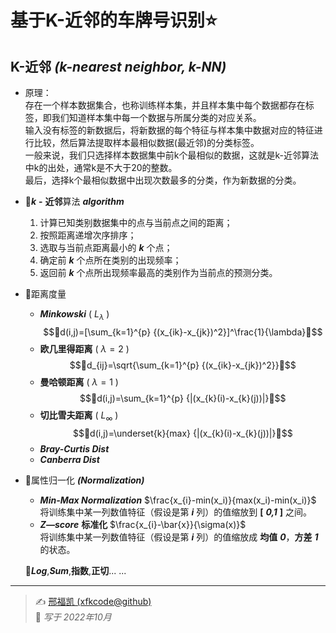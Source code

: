 # 基于K-近邻的车牌号识别⭐
## K-近邻 ***(k-nearest neighbor, k-NN)***
- 原理：  
  存在一个样本数据集合，也称训练样本集，并且样本集中每个数据都存在标签，即我们知道样本集中每一个数据与所属分类的对应关系。  
  输入没有标签的新数据后，将新数据的每个特征与样本集中数据对应的特征进行比较，然后算法提取样本最相似数据(最近邻)的分类标签。  
  一般来说，我们只选择样本数据集中前k个最相似的数据，这就是k-近邻算法中k的出处，通常k是不大于20的整数。  
  最后，选择k个最相似数据中出现次数最多的分类，作为新数据的分类。
- 🧠***k*** **-** **近邻**算法 ***algorithm***
  1. 计算已知类别数据集中的点与当前点之间的距离；
  2. 按照距离递增次序排序；
  3. 选取与当前点距离最小的 ***k*** 个点；
  4. 确定前 ***k*** 个点所在类别的出现频率；
  5. 返回前 ***k*** 个点所出现频率最高的类别作为当前点的预测分类。
- 📐距离度量  
  - ***Minkowski*** ( $L_{\lambda}$ )  
  $$📌d(i,j)=[\sum_{k=1}^{p} {(x_{ik}-x_{jk})^2}]^\frac{1}{\lambda}📌$$  
  - **欧几里得距离** ( $\lambda=2$ )  
  $$📌d_{ij}=\sqrt{\sum_{k=1}^{p} {(x_{ik}-x_{jk})^2}}📌$$ 
  - **曼哈顿距离** ( $\lambda=1$ )  
  $$📌d(i,j)=\sum_{k=1}^{p} {|(x_{k}(i)-x_{k}(j))|}📌$$
  - **切比雪夫距离** ( $L_{\infty}$ )  
  $$📌d(i,j)=\underset{k}{max} {|(x_{k}(i)-x_{k}(j))|}📌$$ 
  - ***Bray-Curtis Dist***
  - ***Canberra Dist***
- 💾属性归一化 ***(Normalization)***  
  - ***Min-Max Normalization***
  $\frac{x_{i}-min(x_i)}{max(x_i)-min(x_i)}$  
  将训练集中某一列数值特征（假设是第 ***i*** 列）的值缩放到 **[** ***0,1*** **]** 之间。
  - ***Z—score*** **标准化**
  $\frac{x_{i}-\bar{x}}{\sigma(x)}$   
  将训练集中某一列数值特征（假设是第 ***i*** 列）的值缩放成 **均值** ***0***，**方差** ***1*** 的状态。

  📢***Log***,***Sum***,**指数**,**正切**... ...




---
> ✍️ [邢福凯 (xfkcode@github)](https://github.com/xfkcode)  
> 📅 *写于 2022年10月*